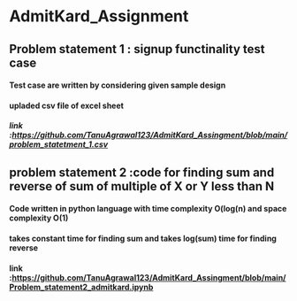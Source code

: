 # AdmitKard_Assignment
## Problem statement 1 : signup functinality test case
#### Test case are written by considering given sample design 
#### upladed csv file of excel sheet
##### link :https://github.com/TanuAgrawal123/AdmitKard_Assingment/blob/main/problem_statetment_1.csv

## problem statement 2 :code for finding sum and reverse of sum of multiple of X or Y less than N
#### Code written in python language with time complexity O(log(n) and space complexity O(1)
#### takes constant time for finding sum and takes log(sum) time for finding reverse
#### link :https://github.com/TanuAgrawal123/AdmitKard_Assingment/blob/main/Problem_statement2_admitkard.ipynb
